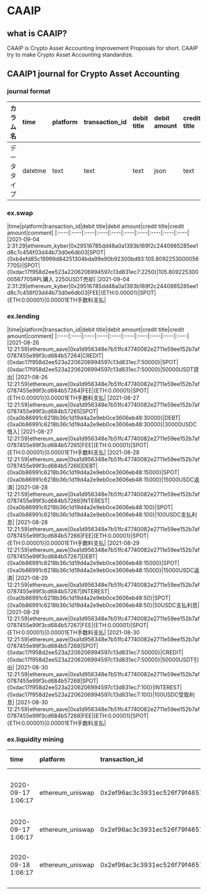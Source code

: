 # CAAIP
## what is CAAIP?

CAAIP is Crypto Asset Accounting Improvement Proposals for short.
CAAIP try to make Crypto Asset Accounting standardize.



## CAAIP1 journal for Crypto Asset Accounting

### journal format

|カラム名|time|platform|transaction_id|debit title|debit amount|credit title|credit amount|comment|
|:----|:----|:----|:----|:----|:----|:----|:----|:----|
|データタイプ|datetme|text|text|text|json|text|json|text|

### ex.swap


|time|platform|transaction_id|debit title|debit amount|credit title|credit amount|comment|
|:----|:----|:----|:----|:----|:----|:----|:----|:----|:----|
|2021-09-04 2:31:29|ethereum_kyber|0x29516785dd48a0a1393b169f2c2440985285ee1d8c7c456f03d44b73d0e6db03|SPOT|{0xb4efd85c19999d84251304bda99e90b92300bd93:105.80922530000567705}|SPOT|{0xdac17f958d2ee523a2206206994597c13d831ec7:2250}|105.80922530000567705RPL購入 2250USDT売却|
|2021-09-04 2:31:29|ethereum_kyber|0x29516785dd48a0a1393b169f2c2440985285ee1d8c7c456f03d44b73d0e6db03|FEE|{ETH:0.00001}|SPOT|{ETH:0.00001}|0.00001ETH手数料支払|

### ex.lending


|time|platform|transaction_id|debit title|debit amount|credit title|credit amount|comment|
|:----|:----|:----|:----|:----|:----|:----|:----|:----|:----|
|2021-08-26 12:21:59|ethereum_aave|0xa1d956348e7b51fc47740082e2711e59ee152b7af0787455e99f3cd684b57264|CREDIT|{0xdac17f958d2ee523a2206206994597c13d831ec7:50000}|SPOT|{0xdac17f958d2ee523a2206206994597c13d831ec7:50000}|50000USDT貸出|
|2021-08-26 12:21:59|ethereum_aave|0xa1d956348e7b51fc47740082e2711e59ee152b7af0787455e99f3cd684b57264|FEE|{ETH:0.00001}|SPOT|{ETH:0.00001}|0.00001ETH手数料支払|
|2021-08-27 12:21:59|ethereum_aave|0xa1d956348e7b51fc47740082e2711e59ee152b7af0787455e99f3cd684b57265|SPOT|{0xa0b86991c6218b36c1d19d4a2e9eb0ce3606eb48:30000}|DEBT|{0xa0b86991c6218b36c1d19d4a2e9eb0ce3606eb48:30000}|30000USDC借入|
|2021-08-27 12:21:59|ethereum_aave|0xa1d956348e7b51fc47740082e2711e59ee152b7af0787455e99f3cd684b57265|FEE|{ETH:0.00001}|SPOT|{ETH:0.00001}|0.00001ETH手数料支払|
|2021-08-28 12:21:59|ethereum_aave|0xa1d956348e7b51fc47740082e2711e59ee152b7af0787455e99f3cd684b57266|DEBT|{0xa0b86991c6218b36c1d19d4a2e9eb0ce3606eb48:15000}|SPOT|{0xa0b86991c6218b36c1d19d4a2e9eb0ce3606eb48:15000}|15000USDC返済|
|2021-08-28 12:21:59|ethereum_aave|0xa1d956348e7b51fc47740082e2711e59ee152b7af0787455e99f3cd684b57266|INTEREST|{0xa0b86991c6218b36c1d19d4a2e9eb0ce3606eb48:100}|SPOT|{0xa0b86991c6218b36c1d19d4a2e9eb0ce3606eb48:100}|100USDC支払利息|
|2021-08-28 12:21:59|ethereum_aave|0xa1d956348e7b51fc47740082e2711e59ee152b7af0787455e99f3cd684b57266|FEE|{ETH:0.00001}|SPOT|{ETH:0.00001}|0.00001ETH手数料支払|
|2021-08-29 12:21:59|ethereum_aave|0xa1d956348e7b51fc47740082e2711e59ee152b7af0787455e99f3cd684b57267|DEBT|{0xa0b86991c6218b36c1d19d4a2e9eb0ce3606eb48:15000}|SPOT|{0xa0b86991c6218b36c1d19d4a2e9eb0ce3606eb48:15000}|15000USDC返済|
|2021-08-29 12:21:59|ethereum_aave|0xa1d956348e7b51fc47740082e2711e59ee152b7af0787455e99f3cd684b57267|INTEREST|{0xa0b86991c6218b36c1d19d4a2e9eb0ce3606eb48:50}|SPOT|{0xa0b86991c6218b36c1d19d4a2e9eb0ce3606eb48:50}|50USDC支払利息|
|2021-08-29 12:21:59|ethereum_aave|0xa1d956348e7b51fc47740082e2711e59ee152b7af0787455e99f3cd684b57267|FEE|{ETH:0.00001}|SPOT|{ETH:0.00001}|0.00001ETH手数料支払|
|2021-08-30 12:21:59|ethereum_aave|0xa1d956348e7b51fc47740082e2711e59ee152b7af0787455e99f3cd684b57268|SPOT|{0xdac17f958d2ee523a2206206994597c13d831ec7:50000}|CREDIT|{0xdac17f958d2ee523a2206206994597c13d831ec7:50000}|50000USDT引出|
|2021-08-30 12:21:59|ethereum_aave|0xa1d956348e7b51fc47740082e2711e59ee152b7af0787455e99f3cd684b57268|SPOT|{0xdac17f958d2ee523a2206206994597c13d831ec7:100}|INTEREST|{0xdac17f958d2ee523a2206206994597c13d831ec7:100}|100USDC受取利息|
|2021-08-30 12:21:59|ethereum_aave|0xa1d956348e7b51fc47740082e2711e59ee152b7af0787455e99f3cd684b57268|FEE|{ETH:0.00001}|SPOT|{ETH:0.00001}|0.00001ETH手数料支払|


### ex.liquidity mining

|time|platform|transaction_id|debit title|debit amount|credit title|credit amount|comment|
|:----|:----|:----|:----|:----|:----|:----|:----|
|2020-09-17 1:06:17|ethereum_uniswap|0x2ef96ac3c3931ec526f79f46574ea47f4689a66f27baba70e63bb0eb4f903075|CREDIT|{0xb4e16d0168e52d35cacd2c6185b44281ec28c9dc:0.000739829576124201}|SPOT|{0xa0b86991c6218b36c1d19d4a2e9eb0ce3606eb48:17800, 0xc02aaa39b223fe8d0a0e5c4f27ead9083c756cc2:46.868998574472280671}|17800USDCと46.868998574472280671ETHで流動性供給 0.000739829576124201UNI-V2取得|
|2020-09-17 1:06:17|ethereum_uniswap|0x2ef96ac3c3931ec526f79f46574ea47f4689a66f27baba70e63bb0eb4f903075|FEE|{ETH:0.00001}|SPOT|{ETH:0.00001}|0.00001ETH手数料支払|
|2020-09-18 1:06:17|ethereum_uniswap|0x2ef96ac3c3931ec526f79f46574ea47f4689a66f27baba70e63bb0eb4f903076|SPOT|{0xa0b86991c6218b36c1d19d4a2e9eb0ce3606eb48:9633.838015911801956111, 0xc02aaa39b223fe8d0a0e5c4f27ead9083c756cc2:24.34042978925406673407}|CREDIT|{0xb4e16d0168e52d35cacd2c6185b44281ec28c9dc:0.0004}|0.0004UNI-V2流動性供給解除 9633.838015911801956111USDCと24.34042978925406673407ETH引出|2020-09-18 1:06:17|ethereum_uniswap|0x2ef96ac3c3931ec526f79f46574ea47f4689a66f27baba70e63bb0eb4f903076|SPOT|{0xa0b86991c6218b36c1d19d4a2e9eb0ce3606eb48:8196.161984088198043889, 0xc02aaa39b223fe8d0a0e5c4f27ead9083c756cc2:21.02856878521821393693}|CREDIT|{0xb4e16d0168e52d35cacd2c6185b44281ec28c9dc:0.000339829576124201}|0.000339829576124201UNI-V2流動性供給解除 8196.161984088198043889USDCと21.02856878521821393693ETH引出|2020-09-18 1:06:17|ethereum_uniswap|0x2ef96ac3c3931ec526f79f46574ea47f4689a66f27baba70e63bb0eb4f903076|FEE|{ETH:0.00001}|SPOT|{ETH:0.00001}|0.00001ETH手数料支払|



